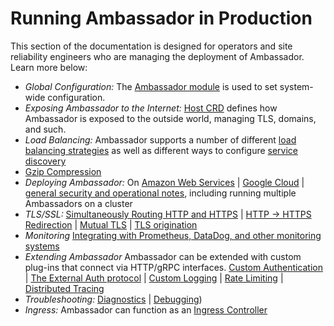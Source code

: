 # Running Ambassador in Production

This section of the documentation is designed for operators and site reliability engineers who are managing the deployment of Ambassador. Learn more below:

* *Global Configuration:* The [Ambassador module](ambassador) is used to set system-wide configuration.
* *Exposing Ambassador to the Internet:* [Host CRD](host-crd) defines how Ambassador is exposed to the outside world, managing TLS, domains, and such.
* *Load Balancing:* Ambassador supports a number of different [load balancing strategies](load-balancer) as well as different ways to configure [service discovery](resolvers)
* [Gzip Compression](gzip)
* *Deploying Ambassador:* On [Amazon Web Services](ambassador-with-aws) | [Google Cloud](ambassador-with-gke) | [general security and operational notes](running), including running multiple Ambassadors on a cluster
* *TLS/SSL:* [Simultaneously Routing HTTP and HTTPS](cleartext-redirection#cleartext-routing) | [HTTP -> HTTPS Redirection](cleartext-redirection#http---https-redirection) | [Mutual TLS](tls/mtls) | [TLS origination](tls/origination)
* *Monitoring* [Integrating with Prometheus, DataDog, and other monitoring systems](statistics)
* *Extending Ambassador* Ambassador can be extended with custom plug-ins that connect via HTTP/gRPC interfaces. [Custom Authentication](services/auth-service) | [The External Auth protocol](services/ext_authz) | [Custom Logging](services/log-service) | [Rate Limiting](services/rate-limit-service) | [Distributed Tracing](services/tracing-service)
* *Troubleshooting:* [Diagnostics](diagnostics) | [Debugging](debugging))
* *Ingress:* Ambassador can function as an [Ingress Controller](ingress-controller)